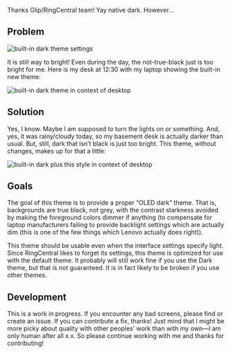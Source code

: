 Thanks Glip/RingCentral team! Yay native dark. However…

## Problem

![built-in dark theme settings](https://i.imgur.com/HIaR0Nv.png)

It is still way to bright! Even during the day, the not-true-black just is too bright for me. Here is my desk at 12:30 with my laptop showing the built-in new theme:

![built-in dark theme in context of desktop](https://i.imgur.com/NlccntU.jpg)

## Solution

Yes, I know. Maybe I am supposed to turn the lights on or something. And, yes, it was rainy/cloudy today, so my basement desk is actually darker than usual. But, still, dark that isn’t black is just too bright. This theme, without changes, makes up for that a little:

![built-in dark plus this style in context of desktop](https://i.imgur.com/9IvHTIt.jpg)

## Goals

The goal of this theme is to provide a proper “OLED dark” theme. That is, backgrounds are true black, not grey, with the contrast starkness avoided by making the foreground colors dimmer if anything (to compensate for laptop manufacturers failing to provide backlight settings which are actually dim (this is one of the few things which Lenovo actually does right)).

This theme should be usable even when the interface settings specify light. Since RingCentral likes to forget its settings, this theme is optimized for use with the default theme. It probably will still work fine if you use the Dark theme, but that is not guaranteed. It is in fact likely to be broken if you use other themes.

## Development

This is a work in progress. If you encounter any bad screens, please find or create an issue. If you can contribute a fix, thanks! Just mind that I might be more picky about quality with other peoples’ work than with my own—I am only human after all x.x. So please continue working with me and thanks for contributing!
